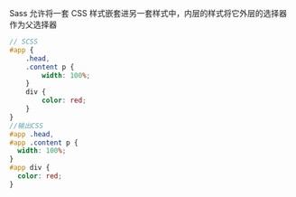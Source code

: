 Sass 允许将一套 CSS 样式嵌套进另一套样式中，内层的样式将它外层的选择器作为父选择器

```scss
// SCSS
#app {
    .head,
    .content p {
        width: 100%;
    }
    div {
        color: red;
    }
}
//输出CSS
#app .head,
#app .content p {
  width: 100%;
}
#app div {
  color: red;
}
```

